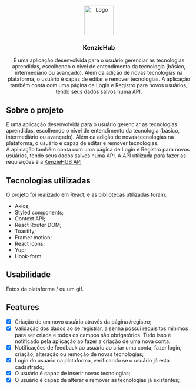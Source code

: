 <!-- PROJECT LOGO -->
<br />
<div align="center">
  <a href="https://github.com/guiwustro/repo_name">
    <img src="images/logo.png" alt="Logo" width="80" height="80">
  </a>

<h3 align="center">KenzieHub</h3>

  <p align="center">
    É uma aplicação desenvolvida para o usuário gerenciar as tecnologias aprendidas, escolhendo o nível de entendimento da tecnologia (básico, intermediário ou avançado). Além da adição de novas tecnologias na plataforma, o usuário é capaz de editar e remover tecnologias. A aplicação também conta com uma página de Login e Registro para novos usuários, tendo seus dados salvos numa API.
    <br />
  </p>
</div>

<!-- ABOUT THE PROJECT -->
## Sobre o projeto

É uma aplicação desenvolvida para o usuário gerenciar as tecnologias aprendidas,
escolhendo o nível de entendimento da tecnologia (básico, intermediário ou
avançado). Além da adição de novas tecnologias na plataforma, o usuário é capaz
de editar e remover tecnologias. <br /> A aplicação também conta com uma página
de Login e Registro para novos usuários, tendo seus dados salvos numa API. A API
utilizada para fazer as requisições é a
<a href="https://github.com/Kenzie-Academy-Brasil-Developers/kenziehub-api">
KenzieHUB API</a>


## Tecnologias utilizadas

O projeto foi realizado em React, e as bibliotecas utilizadas foram:

- Axios;
- Styled components;
- Context API;
- React Router DOM;
- Toastify;
- Framer motion;
- React icons;
- Yup;
- Hook-form


<!-- USAGE EXAMPLES -->

## Usabilidade

Fotos da plataforma / ou um gif.


<!-- ROADMAP -->

## Features

- [x] Criação de um novo usuário através da página /registro;
- [x] Validação dos dados ao se registrar, a senha possui requisitos mínimos
      para ser criada e todos os campos são obrigatórios. Tudo isso é notificado
      pela aplicação ao fazer a criação de uma nova conta.
- [x] Notificações de feedback ao usuário ao criar uma conta, fazer login,
      criação, alteração ou remoção de novas tecnologias;
- [x] Login do usuário na plataforma, verificando se o usuário já está
      cadastrado;
- [x] O usuário é capaz de inserir novas tecnologias;
- [x] O usuário é capaz de alterar e remover as tecnologias já existentes;
